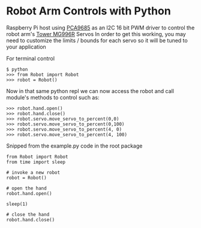 Robot Arm Controls with Python
==============================
Raspberry Pi host using [PCA9685](https://cdn-shop.adafruit.com/datasheets/PCA9685.pdf) as an I2C 16 bit PWM driver to control the robot arm's [Tower MG996R](http://www.electronicoscaldas.com/datasheet/MG996R_Tower-Pro.pdf) Servos
In order to get this working, you may need to customize the limits / bounds for each servo so it will be tuned to your application

For terminal control
```
$ python 
>>> from Robot import Robot
>>> robot = Robot()
```

Now in that same python repl we can now access the robot and call module's
methods to control such as:
```
>>> robot.hand.open()
>>> robot.hand.close()
>>> robot.servo.move_servo_to_percent(0,0)
>>> robot.servo.move_servo_to_percent(0,100)
>>> robot.servo.move_servo_to_percent(4, 0)
>>> robot.servo.move_servo_to_percent(4, 100)

```

Snipped from the example.py code in the root package
```
from Robot import Robot
from time import sleep

# invoke a new robot
robot = Robot()

# open the hand
robot.hand.open()

sleep(1)

# close the hand
robot.hand.close()
```